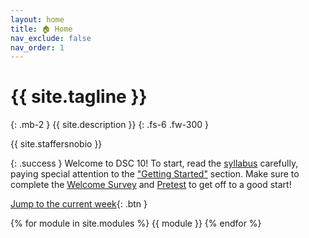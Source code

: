 ```yaml
---
layout: home
title: 🏠 Home
nav_exclude: false
nav_order: 1
---
```


# {{ site.tagline }}
{: .mb-2 }
{{ site.description }}
{: .fs-6 .fw-300 }


{{ site.staffersnobio }}

<!--
{: .success }
**Tip: When working on assignments, use Ctrl+F on this page to search for a keyword and quickly find the relevant lecture. Click the ✏️ emoji to open a static version of the lecture for reference, which is much faster than loading it on DataHub. Also, make sure to use the [reference sheet](https://drive.google.com/file/d/1ky0Np67HS2O4LO913P-ing97SJG0j27n/view?usp=sharing)!**
-->

<!--
{: .success }
>The Final Exam is **this Saturday 3/16 from 7-10PM** in Catalyst 0125 near Plant Power. Join us for a collaborative study session on **Friday 3/15 from 5-8PM** in Solis 104.  
>
>If at least 75% of the class fills out both [SETs](https://academicaffairs.ucsd.edu/Modules/Evals/) and the internal [End-of-Quarter Survey](https://forms.gle/yFoqjCRaBoyFC6nu8), then the entire class will have **1% of extra credit added to their overall grade**. The deadline is Saturday 3/16 at 8AM.
-->

{: .success }
Welcome to DSC 10! To start, read the [syllabus](https://dsc10.com/syllabus) carefully, paying special attention to the ["Getting Started"](https://dsc10.com/syllabus/#-getting-started) section. Make sure to complete the [Welcome Survey](https://forms.gle/4j7t87VWsaJCYbnn8) and [Pretest](https://practice.dsc10.com/pretest/) to get off to a good start!

[Jump to the current week](#week-2-dataframes){: .btn }


{% for module in site.modules %}
{{ module }}
{% endfor %}